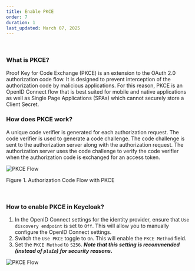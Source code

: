 ```yaml
---
title: Enable PKCE
order: 7
duration: 1
last_updated: March 07, 2025
---
```


<br>

### What is PKCE?

Proof Key for Code Exchange (PKCE) is an extension to the OAuth 2.0 authorization code flow. It is designed to prevent interception of the authorization code by malicious applications. For this reason, PKCE is an OpenID Connect flow that is best suited for mobile and native applications as well as Single Page Applications (SPAs) which cannot securely store a Client Secret.

### How does PKCE work?

A unique code verifier is generated for each authorization request. The code verifier is used to generate a code challenge. The code challenge is sent to the authorization server along with the authorization request. The authorization server uses the code challenge to verify the code verifier when the authorization code is exchanged for an access token.

![PKCE Flow](/assets/images/connect-with-keycloak/keycloak-pkce-flow.png)

Figure 1. Authorization Code Flow with PKCE

<br>

### How to enable PKCE in Keycloak?

1. In the OpenID Connect settings for the identity provider, ensure that `Use discovery endpoint` is set to `Off`. This will allow you to manually configure the OpenID Connect settings.
2. Switch the `Use PKCE` toggle to `On`. This will enable the `PKCE Method` field.
3. Set the `PKCE Method` to `S256`. ***Note that this setting is recommended (instead of `plain`) for security reasons.***

![PKCE Flow](/assets/images/connect-with-keycloak/enable-pkce.png)